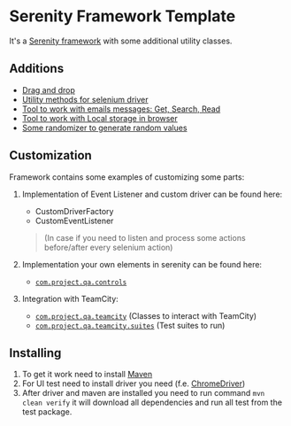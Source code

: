 # Serenity Framework Template

It's a [Serenity framework](http://thucydides.info/docs/serenity-staging/) with some additional utility classes.

## Additions

- [Drag and drop](https://github.com/JetFree/Serenity-Framework-Template/blob/master/serenity-test/src/main/java/com/project/qa/utils/DragAndDropHTML5Helper.java)
- [Utility methods for selenium driver](https://github.com/JetFree/Serenity-Framework-Template/blob/master/serenity-test/src/main/java/com/project/qa/utils/DriverUtils.java)
- [Tool to work with emails messages: Get, Search, Read](https://github.com/JetFree/Serenity-Framework-Template/blob/master/serenity-test/src/main/java/com/project/qa/utils/EmailExecutor.java)
- [Tool to work with Local storage in browser](https://github.com/JetFree/Serenity-Framework-Template/blob/master/serenity-test/src/main/java/com/project/qa/utils/LocalStorage.java)
- [Some randomizer to generate random values](https://github.com/JetFree/Serenity-Framework-Template/blob/master/serenity-test/src/main/java/com/project/qa/utils/Randomizer.java)


## Customization
Framework contains some examples of customizing some parts:
    
1. Implementation of Event Listener and custom driver can be found here:
    - CustomDriverFactory
    - CustomEventListener
    > (In case if you need to listen and process some actions before/after every selenium action)
        
2. Implementation your own elements in serenity can be found here:
    - [`com.project.qa.controls`](https://github.com/JetFree/Serenity-Framework-Template/tree/master/serenity-test/src/main/java/com/project/qa/controls)
3. Integration with TeamCity:
    - [`com.project.qa.teamcity`](https://github.com/JetFree/Serenity-Framework-Template/tree/master/serenity-test/src/main/java/com/project/qa/teamcity) (Classes to interact with TeamCity)
    - [`com.project.qa.teamcity.suites`](https://github.com/JetFree/Serenity-Framework-Template/tree/master/serenity-test/src/test/java/com/project/qa/teamcity/suites) (Test suites to run)
        
## Installing

1. To get it work need to install [Maven](https://maven.apache.org/)
2. For UI test need to install driver you need (f.e. [ChromeDriver](http://chromedriver.chromium.org/))
3. After driver and maven are installed you need to run command `mvn clean verify` it will download all dependencies and run all test from the test package.
